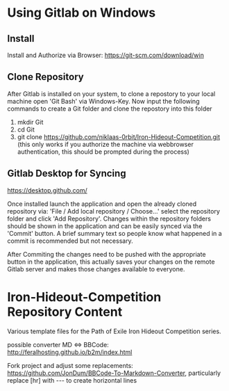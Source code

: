 # Using Gitlab on Windows
## Install
Install and Authorize via Browser: https://git-scm.com/download/win

## Clone Repository
After Gitlab is installed on your system, to clone a repostory to your local machine open 'Git Bash' via Windows-Key.
Now input the following commands to create a Git folder and clone the repostory into this folder
1) mkdir Git
2) cd Git
3) git clone https://github.com/niklaas-0rbit/Iron-Hideout-Competition.git
(this only works if you authorize the machine via webbrowser authentication, this should be prompted during the process)

## Gitlab Desktop for Syncing
https://desktop.github.com/

Once installed launch the application and open the already cloned repository via: 'File / Add local repository / Choose...' select the repository folder and click 'Add Repository'. Changes within the repository folders should be shown in the application and can be easily synced via the 'Commit' button. A brief summary text so people know what happened in a commit is recommended but not necessary.

After Commiting the changes need to be pushed with the appropriate button in the application, this actually saves your changes on the remote Gitlab server and makes those changes available to everyone.


# Iron-Hideout-Competition Repository Content
Various template files for the Path of Exile Iron Hideout Competition series.

possible converter MD <=> BBCode: http://feralhosting.github.io/b2m/index.html

Fork project and adjust some replacements: https://github.com/JonDum/BBCode-To-Markdown-Converter, particularly replace [hr] with --- to create horizontal lines
